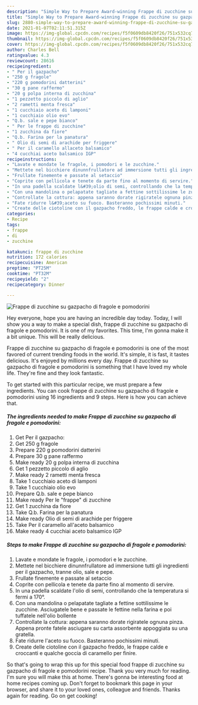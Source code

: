 ```yaml
---
description: "Simple Way to Prepare Award-winning Frappe di zucchine su gazpacho di fragole e pomodorini"
title: "Simple Way to Prepare Award-winning Frappe di zucchine su gazpacho di fragole e pomodorini"
slug: 2880-simple-way-to-prepare-award-winning-frappe-di-zucchine-su-gazpacho-di-fragole-e-pomodorini
date: 2021-01-07T02:11:51.315Z
image: https://img-global.cpcdn.com/recipes/f5f0609db8420f26/751x532cq70/frappe-di-zucchine-su-gazpacho-di-fragole-e-pomodorini-recipe-main-photo.jpg
thumbnail: https://img-global.cpcdn.com/recipes/f5f0609db8420f26/751x532cq70/frappe-di-zucchine-su-gazpacho-di-fragole-e-pomodorini-recipe-main-photo.jpg
cover: https://img-global.cpcdn.com/recipes/f5f0609db8420f26/751x532cq70/frappe-di-zucchine-su-gazpacho-di-fragole-e-pomodorini-recipe-main-photo.jpg
author: Charles Bell
ratingvalue: 4.3
reviewcount: 28616
recipeingredient:
- " Per il gazpacho"
- "250 g fragole"
- "220 g pomodorini datterini"
- "30 g pane raffermo"
- "20 g polpa interna di zucchina"
- "1 pezzetto piccolo di aglio"
- "2 rametti menta fresca"
- "1 cucchiaio aceto di lamponi"
- "1 cucchiaio olio evo"
- "Q.b. sale e pepe bianco"
- " Per le frappe di zucchine"
- "1 zucchina da fiore"
- "Q.b. Farina per la panatura"
- " Olio di semi di arachide per friggere"
- " Per il caramello allaceto balsamico"
- "4 cucchiai aceto balsamico IGP"
recipeinstructions:
- "Lavate e mondate le fragole, i pomodori e le zucchine."
- "Mettete nel bicchiere dinunnfrullatore ad immersione tutti gli ingredienti per il gazpacho, tranne olio, sale e pepe."
- "Frullate finemente e passate al setaccio"
- "Coprite con pellicola e tenete da parte fino al momento di servire."
- "In una padella scaldate l&#39;olio di semi, controllando che la temperatura si fermi a 170°."
- "Con una mandolina o pelapatate tagliate a fettine sottilissime le zucchine. Asciugatele bene e passate le fettine nella farina e poi tuffatele nell&#39;olio bollente"
- "Controllate la cottura: appena saranno dorate rigiratele ognuna pinza. Appena pronte fatele asciugare su carta assorbente appoggiata su una gratella."
- "Fate ridurre l&#39;aceto su fuoco. Basteranno pochissimi minuti."
- "Create delle ciotoline con il gazpacho freddo, le frappe calde e croccanti e qualche goccia di caramello per finire."
categories:
- Recipe
tags:
- frappe
- di
- zucchine

katakunci: frappe di zucchine 
nutrition: 172 calories
recipecuisine: American
preptime: "PT25M"
cooktime: "PT32M"
recipeyield: "2"
recipecategory: Dinner

---
```



![Frappe di zucchine su gazpacho di fragole e pomodorini](https://img-global.cpcdn.com/recipes/f5f0609db8420f26/751x532cq70/frappe-di-zucchine-su-gazpacho-di-fragole-e-pomodorini-recipe-main-photo.jpg)

Hey everyone, hope you are having an incredible day today. Today, I will show you a way to make a special dish, frappe di zucchine su gazpacho di fragole e pomodorini. It is one of my favorites. This time, I'm gonna make it a bit unique. This will be really delicious.



Frappe di zucchine su gazpacho di fragole e pomodorini is one of the most favored of current trending foods in the world. It's simple, it is fast, it tastes delicious. It's enjoyed by millions every day. Frappe di zucchine su gazpacho di fragole e pomodorini is something that I have loved my whole life. They're fine and they look fantastic.


To get started with this particular recipe, we must prepare a few ingredients. You can cook frappe di zucchine su gazpacho di fragole e pomodorini using 16 ingredients and 9 steps. Here is how you can achieve that.

<!--inarticleads1-->

##### The ingredients needed to make Frappe di zucchine su gazpacho di fragole e pomodorini:

1. Get  Per il gazpacho:
1. Get 250 g fragole
1. Prepare 220 g pomodorini datterini
1. Prepare 30 g pane raffermo
1. Make ready 20 g polpa interna di zucchina
1. Get 1 pezzetto piccolo di aglio
1. Make ready 2 rametti menta fresca
1. Take 1 cucchiaio aceto di lamponi
1. Take 1 cucchiaio olio evo
1. Prepare Q.b. sale e pepe bianco
1. Make ready  Per le &#34;frappe&#34; di zucchine
1. Get 1 zucchina da fiore
1. Take Q.b. Farina per la panatura
1. Make ready  Olio di semi di arachide per friggere
1. Take  Per il caramello all&#39;aceto balsamico
1. Make ready 4 cucchiai aceto balsamico IGP




<!--inarticleads2-->

##### Steps to make Frappe di zucchine su gazpacho di fragole e pomodorini:

1. Lavate e mondate le fragole, i pomodori e le zucchine.
1. Mettete nel bicchiere dinunnfrullatore ad immersione tutti gli ingredienti per il gazpacho, tranne olio, sale e pepe.
1. Frullate finemente e passate al setaccio
1. Coprite con pellicola e tenete da parte fino al momento di servire.
1. In una padella scaldate l&#39;olio di semi, controllando che la temperatura si fermi a 170°.
1. Con una mandolina o pelapatate tagliate a fettine sottilissime le zucchine. Asciugatele bene e passate le fettine nella farina e poi tuffatele nell&#39;olio bollente
1. Controllate la cottura: appena saranno dorate rigiratele ognuna pinza. Appena pronte fatele asciugare su carta assorbente appoggiata su una gratella.
1. Fate ridurre l&#39;aceto su fuoco. Basteranno pochissimi minuti.
1. Create delle ciotoline con il gazpacho freddo, le frappe calde e croccanti e qualche goccia di caramello per finire.




So that's going to wrap this up for this special food frappe di zucchine su gazpacho di fragole e pomodorini recipe. Thank you very much for reading. I'm sure you will make this at home. There's gonna be interesting food at home recipes coming up. Don't forget to bookmark this page in your browser, and share it to your loved ones, colleague and friends. Thanks again for reading. Go on get cooking!
